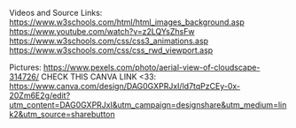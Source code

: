 Videos and Source Links:
https://www.w3schools.com/html/html_images_background.asp
https://www.youtube.com/watch?v=z2LQYsZhsFw
https://www.w3schools.com/css/css3_animations.asp
https://www.w3schools.com/css/css_rwd_viewport.asp

Pictures:
https://www.pexels.com/photo/aerial-view-of-cloudscape-314726/
CHECK THIS CANVA LINK <33:
https://www.canva.com/design/DAG0GXPRJxI/ld7tqPzCEy-0x-20Zm6E2g/edit?utm_content=DAG0GXPRJxI&utm_campaign=designshare&utm_medium=link2&utm_source=sharebutton
